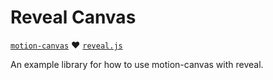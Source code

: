 # Reveal Canvas

[`motion-canvas`](https://github.com/motion-canvas/motion-canvas) :heart:
[`reveal.js`](https://revealjs.com/)

An example library for how to use motion-canvas with reveal.
